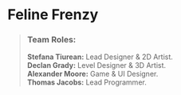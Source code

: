 # Feline Frenzy  

>### Team Roles:  
>**Stefana Tiurean:** Lead Designer & 2D Artist.  
>**Declan Grady:** Level Designer & 3D Artist.  
>**Alexander Moore:** Game & UI Designer.  
>**Thomas Jacobs:** Lead Programmer.  
